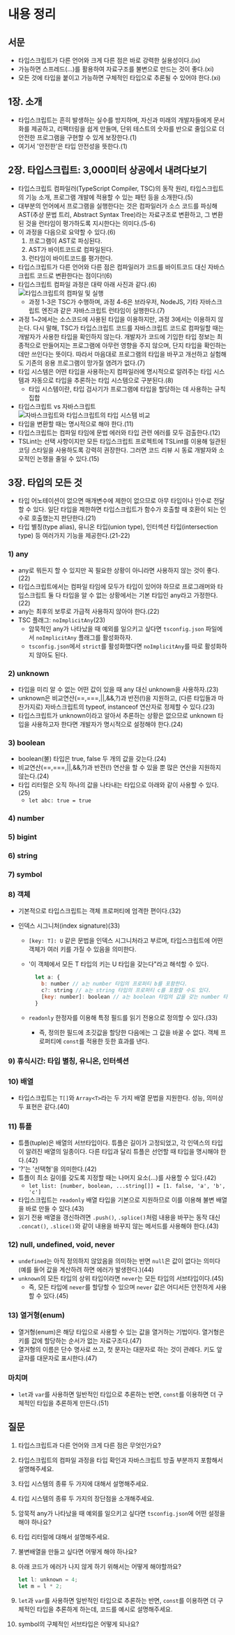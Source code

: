 # 내용 정리

## 서문

- 타입스크립트가 다른 언어와 크게 다른 점은 바로 강력한 실용성이다.(ix)
- 가능하면 스프레드(...)를 활용하여 자료구조를 불변으로 만드는 것이 좋다.(xi)
- 모든 것에 타입을 붙이고 가능하면 구체적인 타입으로 추론될 수 있어야 한다.(xi)

## 1장. 소개

- 타입스크립트는 흔히 발생하는 실수를 방지하며, 자신과 미래의 개발자들에게 문서화를 제공하고, 리팩터링을 쉽게 만들며, 단위 테스트의 숫자를 반으로 줄임으로 더 안전한 프로그램을 구현할 수 있게 보장한다.(1)
- 여기서 '안전한'은 타입 안전성을 뜻한다.(1)

## 2장. 타입스크립트: 3,000미터 상공에서 내려다보기

- 타입스크립트 컴파일러(TypeScript Compiler, TSC)의 동작 원리, 타입스크립트의 기능 소개, 프로그램 개발에 적용할 수 있는 패턴 등을 소개한다.(5)
- 대부분의 언어에서 프로그램을 실행한다는 것은 컴파일러가 소스 코드를 파싱해 AST(추상 문법 트리, Abstract Syntax Tree)라는 자료구조로 변환하고, 그 변환된 것을 런타임이 평가하도록 지시한다는 의미다.(5-6)
- 이 과정을 다음으로 요약할 수 있다.(6)
  1. 프로그램이 AST로 파싱된다.
  2. AST가 바이트코드로 컴파일된다.
  3. 런타임이 바이트코드를 평가한다.
- 타입스크립트가 다른 언어와 다른 점은 컴파일러가 코드를 바이트코드 대신 자바스크립트 코드로 변환한다는 점이다!(6)
- 타입스크립트 컴파일 과정은 대략 아래 사진과 같다.(6)
  ![타입스크립트의 컴파일 및 실행](https://velog.velcdn.com/images%2Fggob_2%2Fpost%2Fbe680c2c-123b-473a-9cf0-4906ca18fb58%2FTSC.png)
  - 과정 1-3은 TSC가 수행하며, 과정 4-6은 브라우저, NodeJS, 기타 자바스크립트 엔진과 같은 자바스크립트 런타임이 실행한다.(7)
- 과정 1~2에서는 소스코드에 사용된 타입을 이용하지만, 과정 3에서는 이용하지 않는다. 다시 말해, TSC가 타입스크립트 코드를 자바스크립트 코드로 컴파일할 때는 개발자가 사용한 타입을 확인하지 않는다. 개발자가 코드에 기입한 타입 정보는 최종적으로 만들어지는 프로그램에 아무런 영향을 주지 않으며, 단지 타입을 확인하는 데만 쓰인다는 뜻이다. 따라서 마음대로 프로그램의 타입을 바꾸고 개선하고 실험해도 기존의 응용 프로그램이 망가질 염려가 없다.(7)
- 타입 시스템은 어떤 타입을 사용하는지 컴파일러에 명시적으로 알려주는 타입 시스템과 자동으로 타입을 추론하는 타입 시스템으로 구분된다.(8)
  - 타입 시스템이란, 타입 검사기가 프로그램에 타입을 할당하는 데 사용하는 규칙 집합
- 타입스크립트 vs 자바스크립트
  ![자바스크립트와 타입스크립트의 타입 시스템 비교](https://velog.velcdn.com/images%2Fggob_2%2Fpost%2F162f7362-ee80-445a-babb-156b3b10359b%2FTS%20vs%20JS.png)
- 타입을 변환할 때는 명시적으로 해야 한다.(11)
- 타입스크립트는 컴파일 타임에 문법 에러와 타입 관련 에러를 모두 검출한다.(12)
- TSLint는 선택 사항이지만 모든 타입스크립트 프로젝트에 TSLint를 이용해 일관된 코딩 스타일을 사용하도록 강력히 권장한다. 그러면 코드 리뷰 시 동료 개발자와 소모적인 논쟁을 줄일 수 있다.(15)

## 3장. 타입의 모든 것

- 타입 어노테이션이 없으면 매개변수에 제한이 없으므로 아무 타입이나 인수로 전달할 수 있다. 일단 타입을 제한하면 타입스크립트가 함수가 호출할 때 호환이 되는 인수로 호출했는지 판단한다.(21)
- 타입 별칭(type alias), 유니온 타입(union type), 인터섹션 타입(intersection type) 등 여러가지 기능을 제공한다.(21-22)

### 1) any

- any로 뭐든지 할 수 있지만 꼭 필요한 상황이 아니라면 사용하지 않는 것이 좋다.(22)
- 타입스크립트에서는 컴파일 타임에 모두가 타입이 있어야 하므로 프로그래머와 타입스크립트 둘 다 타입을 알 수 없는 상황에서는 기본 타입인 any라고 가정한다.(22)
- any는 최후의 보루로 가급적 사용하지 않아야 한다.(22)
- TSC 플래그: `noImplicitAny`(23)
  - 암묵적인 any가 나타났을 때 예외를 일으키고 싶다면 `tsconfig.json` 파일에서 `noImplicitAny` 플래그를 활성화하자.
  - `tsconfig.json`에서 `strict`를 활성화했다면 `noImplicitAny`를 따로 활성화하지 않아도 된다.

### 2) unknown

- 타입을 미리 알 수 없는 어떤 값이 있을 때 any 대신 unknown을 사용하자.(23)
- unknown은 비교연산(==,===,||,&&,?)과 반전(!)을 지원하고, (다른 타입들과 마찬가지로) 자바스크립트의 typeof, instanceof 연산자로 정제할 수 있다.(23)
- 타입스크립트가 unknown이라고 알아서 추론하는 상황은 없으므로 unknown 타입을 사용하고자 한다면 개발자가 명시적으로 설정해야 한다.(24)

### 3) boolean

- boolean(불) 타입은 true, false 두 개의 값을 갖는다.(24)
- 비교연산(==,===,||,&&,?)과 반전(!) 연산을 할 수 있을 뿐 많은 연산을 지원하지 않는다.(24)
- 타입 리터럴은 오직 하나의 값을 나타내는 타입으로 아래와 같이 사용할 수 있다.(25)
  - `let abc: true = true`

### 4) number

### 5) bigint

### 6) string

### 7) symbol

### 8) 객체

- 기본적으로 타입스크립트는 객체 프로퍼티에 엄격한 편이다.(32)
- 인덱스 시그니처(index signature)(33)

  - `[key: T]: U` 같은 문법을 인덱스 시그니처라고 부르며, 타입스크립트에 어떤 객체가 여러 키를 가질 수 있음을 의미한다.
  - '이 객체에서 모든 T 타입의 키는 U 타입을 갖는다"라고 해석할 수 있다.

    ```js
      let a: {
        b: number // a는 number 타입의 프로퍼티 b를 포함한다.
        c?: string // a는 string 타입의 프로퍼티 c를 포함할 수도 있다.
        [key: number]: boolean // a는 boolean 타입의 값을 갖는 number 타입의 프로퍼티를 여러 개 포함할 수 있다.
      }
    ```

  - `readonly` 한정자를 이용해 특정 필드를 읽기 전용으로 정의할 수 있다.(33)
    - 즉, 정의한 필드에 초깃값을 할당한 다음에는 그 값을 바꿀 수 없다. 객체 프로퍼티에 `const`를 적용한 듯한 효과를 낸다.

### 9) 휴식시간: 타입 별칭, 유니온, 인터섹션

### 10) 배열

- 타입스크립트는 `T[]`와 `Array<T>`라는 두 가지 배열 문법을 지원한다. 성능, 의미상 두 표현은 같다.(40)

### 11) 튜플

- 튜플(tuple)은 배열의 서브타입이다. 튜플은 길이가 고정되었고, 각 인덱스의 타입이 알려진 배열의 일종이다. 다른 타입과 달리 튜플은 선언할 때 타입을 명시해야 한다.(42)
- '?'는 '선택형'을 의미한다.(42)
- 튜플이 최소 길이를 갖도록 지정할 때는 나머지 요소(...)를 사용할 수 있다.(42)
  - `let list: [number, boolean, ...string[]] = [1. false, 'a', 'b', 'c']`
- 타입스크립트는 `readonly` 배열 타입을 기본으로 지원하므로 이를 이용해 불변 배열을 바로 만들 수 있다.(43)
- 읽기 전용 배열을 갱신하려면 `.push()`, `.splice()`처럼 내용을 바꾸는 동작 대신 `.concat()`, `.slice()`와 같이 내용을 바꾸지 않는 메서드를 사용해야 한다.(43)

### 12) null, undefined, void, never

- `undefined`는 아직 정의하지 않았음을 의미하는 반면 `null`은 값이 없다는 의미다(예를 들어 값을 계산하려 하면 에러가 발생한다.)(44)
- `unknown`의 모든 타입의 상위 타입이라면 `never`는 모든 타입의 서브타입이다.(45)
  - 즉, 모든 타입에 `never`를 할당할 수 있으며 `never` 값은 어디서든 안전하게 사용할 수 있다.(45)

### 13) 열거형(enum)

- 열거형(enum)은 해당 타입으로 사용할 수 있는 값을 열거하는 기법이다. 열거형은 키를 값에 할당하는 순서가 없는 자료구조다.(47)
- 열거형의 이름은 단수 명사로 쓰고, 첫 문자는 대문자로 하는 것이 관례다. 키도 앞 글자를 대문자로 표시한다.(47)

### 마치며

- `let`과 `var`를 사용하면 일반적인 타입으로 추론하는 반면, `const`를 이용하면 더 구체적인 타입을 추론하게 만든다.(51)

## 질문

1. 타입스크립트과 다른 언어와 크게 다른 점은 무엇인가요?
2. 타입스크립트의 컴파일 과정을 타입 확인과 자바스크립트 방출 부분까지 포함해서 설명해주세요.
3. 타입 시스템의 종류 두 가지에 대해서 설명해주세요.
4. 타입 시스템의 종류 두 가지의 장단점을 소개해주세요.
5. 암묵적 any가 나타났을 때 예외를 일으키고 싶다면 `tsconfig.json`에 어떤 설정을 해야 하나요?
6. 타입 리터럴에 대해서 설명해주세요.
7. 불변배열을 만들고 싶다면 어떻게 해야 하나요?
8. 아래 코드가 에러가 나지 않게 하기 위해서는 어떻게 해야할까요?

   ```js
   let l: unknown = 4;
   let m = l * 2;
   ```

9. `let`과 `var`를 사용하면 일반적인 타입으로 추론하는 반면, `const`를 이용하면 더 구체적인 타입을 추론하게 하는데, 코드를 예시로 설명해주세요.
10. symbol의 구체적인 서브타입은 어떻게 되나요?
